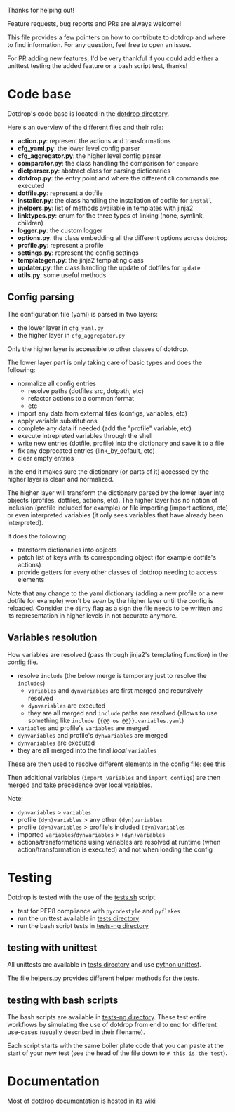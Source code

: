 Thanks for helping out!

Feature requests, bug reports and PRs are always welcome!

This file provides a few pointers on how to contribute to dotdrop
and where to find information. For any question, feel free to open an issue.

For PR adding new features, I'd be very thankful if you could add either
a unittest testing the added feature or a bash script test, thanks!

# Code base

Dotdrop's code base is located in the [dotdrop directory](/dotdrop).

Here's an overview of the different files and their role:

* **action.py**: represent the actions and transformations
* **cfg_yaml.py**: the lower level config parser
* **cfg_aggregator.py**: the higher level config parser
* **comparator.py**: the class handling the comparison for `compare`
* **dictparser.py**: abstract class for parsing dictionaries
* **dotdrop.py**: the entry point and where the different cli commands are executed
* **dotfile.py**: represent a dotfile
* **installer.py**: the class handling the installation of dotfile for `install`
* **jhelpers.py**: list of methods available in templates with jinja2
* **linktypes.py**: enum for the three types of linking (none, symlink, children)
* **logger.py**: the custom logger
* **options.py**: the class embedding all the different options across dotdrop
* **profile.py**: represent a profile
* **settings.py**: represent the config settings
* **templategen.py**: the jinja2 templating class
* **updater.py**: the class handling the update of dotfiles for `update`
* **utils.py**: some useful methods

## Config parsing

The configuration file (yaml) is parsed in two layers:

  * the lower layer in `cfg_yaml.py`
  * the higher layer in `cfg_aggregator.py`

Only the higher layer is accessible to other classes of dotdrop.

The lower layer part is only taking care of basic types and
does the following:
  * normalize all config entries
    * resolve paths (dotfiles src, dotpath, etc)
    * refactor actions to a common format
    * etc
  * import any data from external files (configs, variables, etc)
  * apply variable substitutions
  * complete any data if needed (add the "profile" variable, etc)
  * execute intrepreted variables through the shell
  * write new entries (dotfile, profile) into the dictionary and save it to a file
  * fix any deprecated entries (link_by_default, etc)
  * clear empty entries

In the end it makes sure the dictionary (or parts of it) accessed
by the higher layer is clean and normalized.

The higher layer will transform the dictionary parsed by the lower layer
into objects (profiles, dotfiles, actions, etc).
The higher layer has no notion of inclusion (profile included for example) or
file importing (import actions, etc) or even interpreted variables
(it only sees variables that have already been interpreted).

It does the following:
  * transform dictionaries into objects
  * patch list of keys with its corresponding object (for example dotfile's actions)
  * provide getters for every other classes of dotdrop needing to access elements

Note that any change to the yaml dictionary (adding a new profile or a new dotfile for
example) won't be *seen* by the higher layer until the config is reloaded. Consider the
`dirty` flag as a sign the file needs to be written and its representation in higher
levels in not accurate anymore.

## Variables resolution

How variables are resolved (pass through jinja2's
templating function) in the config file.

* resolve `include` (the below merge is temporary just to resolve the `includes`)
  * `variables` and `dynvariables` are first merged and recursively resolved
  * `dynvariables` are executed
  * they are all merged and `include` paths are resolved
    (allows to use something like `include {{@@ os @@}}.variables.yaml`)
* `variables` and profile's `variables` are merged
* `dynvariables` and profile's `dynvariables` are merged
* `dynvariables` are executed
* they are all merged into the final *local* `variables`

These are then used to resolve different elements in the config file:
see [this](https://github.com/deadc0de6/dotdrop/wiki/config-variables#config-available-variables)

Then additional variables (`import_variables` and `import_configs`) are
then merged and take precedence over local variables.

Note:

* `dynvariables` > `variables`
* profile `(dyn)variables` > any other `(dyn)variables`
* profile `(dyn)variables` > profile's included `(dyn)variables`
* imported `variables`/`dynvariables` > `(dyn)variables`
* actions/transformations  using variables are resolved at runtime
  (when action/transformation is executed) and not when loading the config

# Testing

Dotdrop is tested with the use of the [tests.sh](/tests.sh) script.

* test for PEP8 compliance with `pycodestyle` and `pyflakes`
* run the unittest available in [tests directory](/tests)
* run the bash script tests in [tests-ng directory](tests-ng)

## testing with unittest

All unittests are available in [tests directory](/tests)
and use [python unittest](https://docs.python.org/3/library/unittest.html).

The file [helpers.py](/tests/helpers.py) provides different helper methods
for the tests.

## testing with bash scripts

The bash scripts are available in [tests-ng directory](tests-ng).
These test entire workflows by simulating the use of dotdrop from end to end
for different use-cases (usually described in their filename).

Each script starts with the same boiler plate code that you can paste at the
start of your new test (see the head of the file down to `# this is the test`).

# Documentation

Most of dotdrop documentation is hosted in [its wiki](https://github.com/deadc0de6/dotdrop/wiki)
